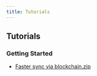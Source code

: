 ```yaml
---
title: Tutorials
---
```


## Tutorials

### Getting Started

* [Faster sync via blockchain.zip](fast-sync-blockchain/)